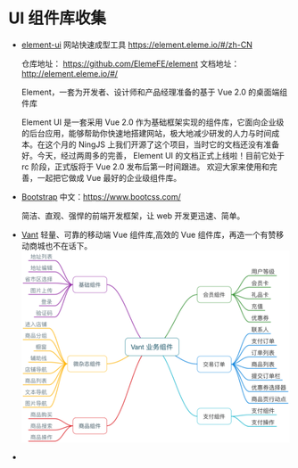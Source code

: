# UI 组件库收集

-   [element-ui](https://element.eleme.cn/#/zh-CN) 网站快速成型工具 https://element.eleme.io/#/zh-CN

    仓库地址： https://github.com/ElemeFE/element
    文档地址： http://element.eleme.io/#/

    Element，一套为开发者、设计师和产品经理准备的基于 Vue 2.0 的桌面端组件库

    Element UI 是一套采用 Vue 2.0 作为基础框架实现的组件库，它面向企业级的后台应用，能够帮助你快速地搭建网站，极大地减少研发的人力与时间成本。在这个月的 NingJS 上我们开源了这个项目，当时它的文档还没有准备好。今天，经过两周多的完善， Element UI 的文档正式上线啦！目前它处于 rc 阶段，正式版将于 Vue 2.0 发布后第一时间跟进。 欢迎大家来使用和完善，一起把它做成 Vue 最好的企业级组件库。

-   [Bootstrap](https://getbootstrap.com/) 中文：https://www.bootcss.com/

    简洁、直观、强悍的前端开发框架，让 web 开发更迅速、简单。

-   [Vant](https://youzan.github.io/vant/#/zh-CN/intro) 轻量、可靠的移动端 Vue 组件库,高效的 Vue 组件库，再造一个有赞移动商城也不在话下。
    ![](./imgs/2cf903c20eb1d74718863219358c795c.png)
-   []()
